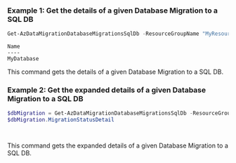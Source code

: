 ### Example 1: Get the details of a given Database Migration to a SQL DB
```powershell
Get-AzDataMigrationDatabaseMigrationsSqlDb -ResourceGroupName "MyResourceGroup" -SqlDbInstanceName "MySqlDb" -TargetDbName "MyDatabase"
```

```output
Name               
----              
MyDatabase         
```

This command gets the details of a given Database Migration to a SQL DB.

### Example 2: Get the expanded details of a given Database Migration to a SQL DB
```powershell
$dbMigration = Get-AzDataMigrationDatabaseMigrationsSqlDb -ResourceGroupName "MyResourceGroup" -SqlDbInstanceName "MySqlDb" -TargetDbName "MyDatabase" -Expand MigrationStatusDetails
$dbMigration.MigrationStatusDetail
```

```output
                        
```

This command gets the expanded details of a given Database Migration to a SQL DB.



